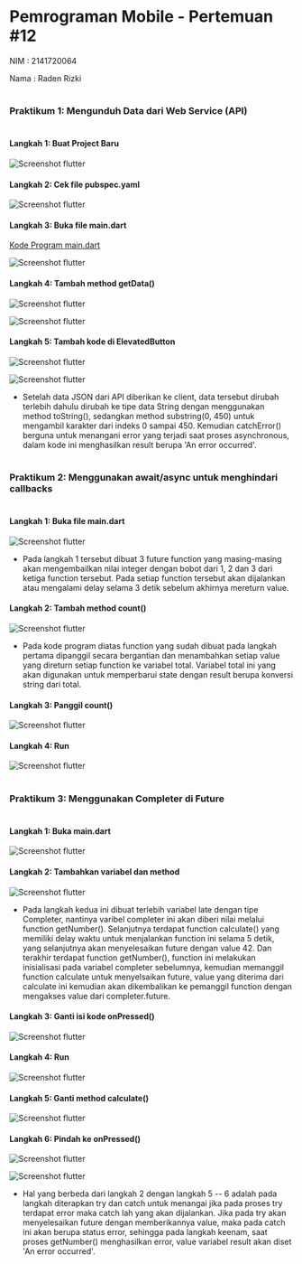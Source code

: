 # Pemrograman Mobile - Pertemuan #12

NIM : 2141720064

Nama : Raden Rizki

#

<h3>Praktikum 1: Mengunduh Data dari Web Service (API)</h3>

#

<h4>Langkah 1: Buat Project Baru</h4>

![Screenshot flutter](docs/praktikum_1_langkah_1.png)

<h4>Langkah 2: Cek file pubspec.yaml</h4>

![Screenshot flutter](docs/praktikum_1_langkah_2.png)

<h4>Langkah 3: Buka file main.dart</h4>

[Kode Program main.dart](/week_12/src/books/lib/main.dart)

![Screenshot flutter](docs/praktikum_1_langkah_3.gif)

<h4>Langkah 4: Tambah method getData()</h4>

![Screenshot flutter](docs/praktikum_1_langkah_4_code.png)

![Screenshot flutter](docs/praktikum_1_langkah_4.png)

<h4>Langkah 5: Tambah kode di ElevatedButton</h4>

![Screenshot flutter](docs/praktikum_1_langkah_5_code.png)

![Screenshot flutter](docs/praktikum_1_langkah_5.gif)

- Setelah data JSON dari API diberikan ke client, data tersebut dirubah terlebih dahulu dirubah ke tipe data String dengan menggunakan method toString(), sedangkan method substring(0, 450) untuk mengambil karakter dari indeks 0 sampai 450. Kemudian catchError() berguna untuk menangani error yang terjadi saat proses asynchronous, dalam kode ini menghasilkan result berupa 'An error occurred'.

#

<h3>Praktikum 2: Menggunakan await/async untuk menghindari callbacks</h3>

#

<h4>Langkah 1: Buka file main.dart</h4>

![Screenshot flutter](docs/praktikum_2_langkah_1.png)

- Pada langkah 1 tersebut dibuat 3 future function yang masing-masing akan mengembailkan nilai integer dengan bobot dari 1, 2 dan 3 dari ketiga function tersebut. Pada setiap function tersebut akan dijalankan atau mengalami delay selama 3 detik sebelum akhirnya mereturn value.

<h4>Langkah 2: Tambah method count()</h4>

![Screenshot flutter](docs/praktikum_2_langkah_2.png)

- Pada kode program diatas function yang sudah dibuat pada langkah pertama dipanggil secara bergantian dan menambahkan setiap value yang direturn setiap function ke variabel total. Variabel total ini yang akan digunakan untuk memperbarui state dengan result berupa konversi string dari total.

<h4>Langkah 3: Panggil count()</h4>

![Screenshot flutter](docs/praktikum_2_langkah_3.png)

<h4>Langkah 4: Run</h4>

![Screenshot flutter](docs/praktikum_2_langkah_4.gif)

#

<h3>Praktikum 3: Menggunakan Completer di Future</h3>

#

<h4>Langkah 1: Buka main.dart</h4>

![Screenshot flutter](docs/praktikum_3_langkah_1.png)

<h4>Langkah 2: Tambahkan variabel dan method</h4>

![Screenshot flutter](docs/praktikum_3_langkah_2.png)

- Pada langkah kedua ini dibuat terlebih variabel late dengan tipe Completer, nantinya varibel completer ini akan diberi nilai melalui function getNumber(). Selanjutnya terdapat function calculate() yang memiliki delay waktu untuk menjalankan function ini selama 5 detik, yang selanjutnya akan menyelesaikan future dengan value 42. Dan terakhir terdapat function getNumber(), function ini melakukan inisialisasi pada variabel completer sebelumnya, kemudian memanggil function calculate untuk menyelsaikan future, value yang diterima dari calculate ini kemudian akan dikembalikan ke pemanggil function dengan mengakses value dari completer.future.

<h4>Langkah 3: Ganti isi kode onPressed()</h4>

![Screenshot flutter](docs/praktikum_3_langkah_3.png)

<h4>Langkah 4: Run</h4>

![Screenshot flutter](docs/praktikum_3_langkah_4.gif)

<h4>Langkah 5: Ganti method calculate()</h4>

![Screenshot flutter](docs/praktikum_3_langkah_5.png)

<h4>Langkah 6: Pindah ke onPressed()</h4>

![Screenshot flutter](docs/praktikum_3_langkah_6.png)

![Screenshot flutter](docs/praktikum_3_langkah_6.gif)

- Hal yang berbeda dari langkah 2 dengan langkah 5 -- 6 adalah pada langkah diterapkan try dan catch untuk menangai jika pada proses try terdapat error maka catch lah yang akan dijalankan. Jika pada try akan menyelesaikan future dengan memberikannya value, maka pada catch ini akan berupa status error, sehingga pada langkah keenam, saat proses getNumber() menghasilkan error, value variabel result akan diset 'An error occurred'.

